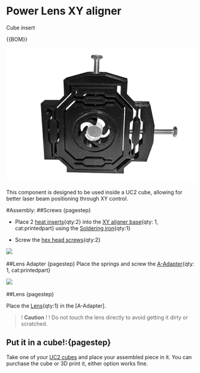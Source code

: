 # Power Lens XY aligner

Cube insert

{{BOM}}

[M3 x 25 mm hex head screw]: parts/mech/HEX-M3-25.md "{cat:mechanic}"

[Heat insert]: parts/mech/Hinsert.md "{cat:mechanic}"

[Soldering iron]: parts/tools/soldiron.md "{cat:tool}"

[Linear Beam Generator Lens]: parts/optics/Linear-beam-generator-lens.md "{cat:optical}"

[Power Lens XY aligner base]: models/Power-Lense-XY-aligner/Power-Lens-XY-aligner-base.stl "{previewpage}"

[Power Lens XY aligner A-Adapter]:models/Power-Lense-XY-aligner/Power-Lens-XY-aligner-A-Adapter.stl "{previewpage}"



![](images/Power_lens_XY_aligner/Power_lens_aligner.jpg)

This component is designed to be used inside a UC2 cube, allowing for better laser beam positioning through XY control.

#Assembly: 
##Screws {pagestep}

- Place 2 [heat inserts][Heat insert]{qty:2} into the [XY aligner base][Power Lens XY aligner base]{qty: 1, cat:printedpart} using the [Soldering iron]{qty:1}

- Screw the [hex head screws][M3 x 25 mm hex head screw]{qty:2}



![](images/Power_lens_XY_aligner/insertsXY.gif)

##Lens Adapter {pagestep}
Place the springs and screw the [A-Adapter][Power Lens XY aligner A-Adapter]{qty: 1, cat:printedpart} 

![](images/Power_lens_XY_aligner/screw.gif)

##Lens {pagestep}

Place the [Lens][Linear Beam Generator Lens]{qty:1}  in the  [A-Adapter].


>! **Caution** 
>!
>! Do not touch the lens directly to avoid getting it dirty or scratched.


## Put it in a cube!:{pagestep}

Take one of your [UC2 cubes](UC2files.md) and place your assembled piece in it. You can purchase the cube or 3D print it, either option works fine.

